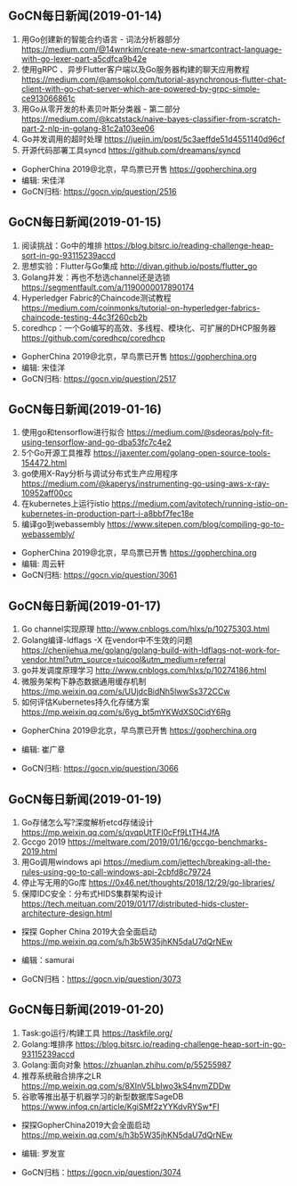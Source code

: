 ## GoCN每日新闻(2019-01-14)

1. 用Go创建新的智能合约语言 - 词法分析器部分 https://medium.com/@14wnrkim/create-new-smartcontract-language-with-go-lexer-part-a5cdfca9b42e
2. 使用gRPC 、异步Flutter客户端以及Go服务器构建的聊天应用教程 https://medium.com/@amsokol.com/tutorial-asynchronous-flutter-chat-client-with-go-chat-server-which-are-powered-by-grpc-simple-ce913066861c
3. 用Go从零开发的朴素贝叶斯分类器 - 第二部分 https://medium.com/@kcatstack/naive-bayes-classifier-from-scratch-part-2-nlp-in-golang-81c2a103ee06
4. Go并发调用的超时处理 https://juejin.im/post/5c3aeffde51d4551140d96cf
5. 开源代码部署工具syncd https://github.com/dreamans/syncd

- GopherChina 2019@北京，早鸟票已开售 https://gopherchina.org
- 编辑: 宋佳洋
- GoCN归档: https://gocn.vip/question/2516

## GoCN每日新闻(2019-01-15)

1. 阅读挑战：Go中的堆排 https://blog.bitsrc.io/reading-challenge-heap-sort-in-go-93115239accd
2. 思想实验：Flutter与Go集成 http://divan.github.io/posts/flutter_go
3. Golang并发：再也不愁选channel还是选锁 https://segmentfault.com/a/1190000017890174
4. Hyperledger Fabric的Chaincode测试教程 https://medium.com/coinmonks/tutorial-on-hyperledger-fabrics-chaincode-testing-44c3f260cb2b
5. coredhcp：一个Go编写的高效、多线程、模块化、可扩展的DHCP服务器 https://github.com/coredhcp/coredhcp

- GopherChina 2019@北京，早鸟票已开售 https://gopherchina.org
- 编辑: 宋佳洋
- GoCN归档: https://gocn.vip/question/2517

## GoCN每日新闻(2019-01-16)

1. 使用go和tensorflow进行拟合 https://medium.com/@sdeoras/poly-fit-using-tensorflow-and-go-dba53fc7c4e2
2. 5个Go开源工具推荐 https://jaxenter.com/golang-open-source-tools-154472.html
3. go使用X-Ray分析与调试分布式生产应用程序 https://medium.com/@kaperys/instrumenting-go-using-aws-x-ray-10952aff00cc
4. 在kubernetes上运行istio https://medium.com/avitotech/running-istio-on-kubernetes-in-production-part-i-a8bbf7fec18e
5. 编译go到webassembly https://www.sitepen.com/blog/compiling-go-to-webassembly/

- GopherChina 2019@北京，早鸟票已开售 https://gopherchina.org
- 编辑: 周云轩
- GoCN归档: https://gocn.vip/question/3061

## GoCN每日新闻(2019-01-17)

1. Go channel实现原理 http://www.cnblogs.com/hlxs/p/10275303.html
2. Golang编译-ldflags -X 在vendor中不生效的问题 https://chenjiehua.me/golang/golang-build-with-ldflags-not-work-for-vendor.html?utm_source=tuicool&utm_medium=referral
3. go并发调度原理学习 http://www.cnblogs.com/hlxs/p/10274186.html
4. 微服务架构下静态数据通用缓存机制 https://mp.weixin.qq.com/s/UUjdcBidNh5lwwSs372CCw
5. 如何评估Kubernetes持久化存储方案 https://mp.weixin.qq.com/s/6yg_bt5mYKWdXS0CidY6Rg

- GopherChina 2019@北京，早鸟票已开售 https://gopherchina.org

- 编辑: 崔广章
- GoCN归档: https://gocn.vip/question/3066

## GoCN每日新闻(2019-01-19)

1. Go存储怎么写?深度解析etcd存储设计 https://mp.weixin.qq.com/s/qvqpUtTFI0cFf9LtTH4JfA
2. Gccgo 2019 https://meltware.com/2019/01/16/gccgo-benchmarks-2019.html
3. 用Go调用windows api https://medium.com/jettech/breaking-all-the-rules-using-go-to-call-windows-api-2cbfd8c79724
4. 停止写无用的Go库 https://0x46.net/thoughts/2018/12/29/go-libraries/
5. 保障IDC安全：分布式HIDS集群架构设计 https://tech.meituan.com/2019/01/17/distributed-hids-cluster-architecture-design.html

- 探探 Gopher China 2019大会全面启动 https://mp.weixin.qq.com/s/h3b5W35jhKN5daU7dQrNEw

- 编辑：samurai
- GoCN归档：https://gocn.vip/question/3073

## GoCN每日新闻(2019-01-20)
1. Task:go运行/构建工具 https://taskfile.org/
2. Golang:堆排序  https://blog.bitsrc.io/reading-challenge-heap-sort-in-go-93115239accd
3. Golang:面向对象 https://zhuanlan.zhihu.com/p/55255987
4. 推荐系统融合排序之LR https://mp.weixin.qq.com/s/8XInV5LbIwo3kS4nvmZDDw
5. 谷歌等推出基于机器学习的新型数据库SageDB https://www.infoq.cn/article/KgiSMf2zYYKdvRYSw*FI

- 探探GopherChina2019大会全面启动 https://mp.weixin.qq.com/s/h3b5W35jhKN5daU7dQrNEw

- 编辑: 罗发宣
- GoCN归档：https://gocn.vip/question/3074
